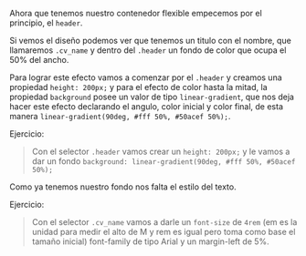 Ahora que tenemos nuestro contenedor flexible empecemos por el principio, el `header`.

Si vemos el diseño podemos ver que tenemos un titulo con el nombre, que llamaremos `.cv_name` y dentro del `.header` un fondo de color que ocupa el 50% del ancho.

Para lograr este efecto vamos a comenzar por el `.header` y creamos una propiedad `height: 200px;` y para el efecto de color hasta la mitad, la propiedad `background` posee un valor de tipo `linear-gradient`, que nos deja hacer este efecto declarando el angulo, color inicial y color final, de esta manera `linear-gradient(90deg, #fff 50%, #50acef 50%);`.

Ejercicio:
> Con el selector `.header` vamos crear un `height: 200px;` y le vamos a dar un fondo `background: linear-gradient(90deg, #fff 50%, #50acef 50%);`

Como ya tenemos nuestro fondo nos falta el estilo del texto.

Ejercicio:
> Con el selector `.cv_name` vamos a darle un `font-size` de `4rem` (em es la unidad para medir el alto de M y rem es igual pero toma como base el tamaño inicial) font-family de tipo Arial y un margin-left de 5%.
